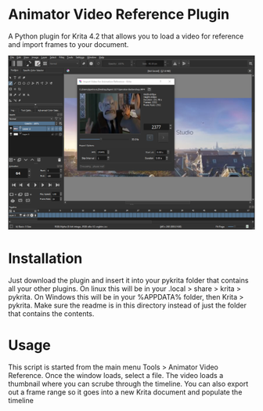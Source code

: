 # Animator Video Reference Plugin
A Python plugin for Krita 4.2 that allows you to load a video for reference and import frames to your document.

![alt text](preview.png)


# Installation
Just download the plugin and insert it into your pykrita folder that contains all your other plugins. On linux this will be in your .local > share > krita > pykrita. On Windows this will be in your %APPDATA% folder, then Krita > pykrita. Make sure the readme is in this directory instead of just the folder that contains the contents.

# Usage
This script is started from the main menu Tools > Animator Video Reference. Once the window loads, select a file. The video loads a thumbnail where you can scrube through the timeline. You can also export out a frame range so it goes into a new Krita document and populate the timeline
